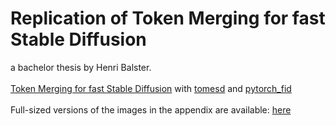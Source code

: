 # Replication of Token Merging for fast Stable Diffusion
a bachelor thesis by Henri Balster.\
\
[Token Merging for fast Stable Diffusion](https://arxiv.org/abs/2303.17604) with [tomesd](https://github.com/dbolya/tomesd) and [pytorch_fid](https://github.com/HNR1/pytorch_fid)\
\
Full-sized versions of the images in the appendix are available: [here](https://github.com/HNR1/ba-code/text/chapter/appendix/def_imgs)
